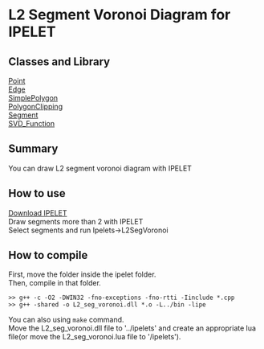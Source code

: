 # L2 Segment Voronoi Diagram for IPELET

## Classes and Library
[Point](Point.md)  
[Edge](Edge.md)  
[SimplePolygon](SimplePolygon.md)  
[PolygonClipping](PolygonClipping.md)  
[Segment](Segment.md)  
[SVD_Function](SVD_Function.md)  

## Summary
You can draw L2 segment voronoi diagram with IPELET

## How to use
[Download IPELET](https://www.softpedia.com/get/Office-tools/Other-Office-Tools/Ipe.shtml)  
Draw segments more than 2 with IPELET  
Select segments and run Ipelets->L2SegVoronoi

## How to compile
First, move the folder inside the ipelet folder.  
Then, compile in that folder.
```console
>> g++ -c -O2 -DWIN32 -fno-exceptions -fno-rtti -Iinclude *.cpp
>> g++ -shared -o L2_seg_voronoi.dll *.o -L../bin -lipe
```
You can also using ```make``` command.  
Move the L2_seg_voronoi.dll file to '../ipelets' and create an appropriate lua file(or move the L2_seg_voronoi.lua file to '/ipelets').
